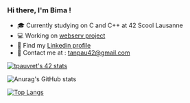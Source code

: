 ### Hi there, I'm Bima !

- 🎓 Currently studying on C and C++ at 42 Scool Lausanne
- 💻 Working on [webserv project](https://github.com/Bima42/webserv)
- 🤝 Find my [Linkedin profile](https://www.linkedin.com/in/tanguy-pauvret/)
- 📧 Contact me at : tanpau42@gmail.com

[![tpauvret's 42 stats](https://badge42.vercel.app/api/v2/cl4cu4yt6003509meu4zyuu1x/stats?cursusId=21&coalitionId=192)](https://github.com/JaeSeoKim/badge42)

![Anurag's GitHub stats](https://github-readme-stats.vercel.app/api?username=Bima42&show_icons=true&theme=gruvbox)

[![Top Langs](https://github-readme-stats.vercel.app/api/top-langs/?username=Bima42&layout=compact&theme=gruvbox)](https://github.com/anuraghazra/github-readme-stats)
